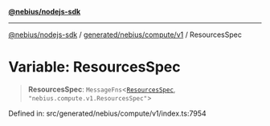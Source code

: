 [**@nebius/nodejs-sdk**](../../../../../README.md)

***

[@nebius/nodejs-sdk](../../../../../README.md) / [generated/nebius/compute/v1](../README.md) / ResourcesSpec

# Variable: ResourcesSpec

> **ResourcesSpec**: `MessageFns`\<[`ResourcesSpec`](../interfaces/ResourcesSpec.md), `"nebius.compute.v1.ResourcesSpec"`\>

Defined in: src/generated/nebius/compute/v1/index.ts:7954
